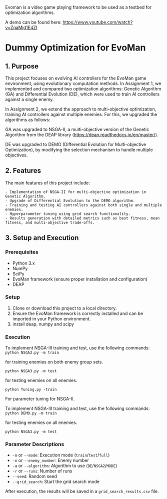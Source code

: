 Evoman is a video game playing framework to be used as a testbed for optimization algorithms.

A demo can be found here:  https://www.youtube.com/watch?v=ZqaMjd1E4ZI


# Dummy Optimization for EvoMan

## 1. Purpose

This project focuses on evolving AI controllers for the EvoMan game environment, using evolutionary computation methods. In Assignment 1, we implemented and compared two optimization algorithms: Genetic Algorithm (GA) and Differential Evolution (DE), which were used to train AI controllers against a single enemy.

In Assignment 2, we extend the approach to multi-objective optimization, training AI controllers against multiple enemies. For this, we upgraded the algorithms as follows:

GA was upgraded to NSGA-II, a multi-objective version of the Genetic Algorithm from the DEAP library (https://deap.readthedocs.io/en/master/).

DE was upgraded to DEMO (Differential Evolution for Multi-objective Optimization), by modifying the selection mechanism to handle multiple objectives.


## 2. Features

The main features of this project include:

	- Implementation of NSGA-II for multi-objective optimization in Genetic Algorithm.
	- Upgrade of Differential Evolution to the DEMO algorithm.
	- Training and testing AI controllers against both single and multiple enemies.
	- Hyperparameter tuning using grid search functionality.
	- Results generation with detailed metrics such as best fitness, mean fitness, and multi-objective trade-offs.


## 3. Setup and Execution

### Prerequisites

- Python 3.x
- NumPy
- SciPy
- EvoMan framework (ensure proper installation and configuration)
- DEAP
### Setup

1. Clone or download this project to a local directory.
2. Ensure the EvoMan framework is correctly installed and can be imported in your Python environment.
3. install deap, numpy and scipy

### Execution

To implement NSGA-III training and test, use the following commands:
   `python NSGA3.py -m train`
    
for training enemies on both enemy group sets.

   `python NSGA3.py -m test`
    
for testing enemies on all enemies.
    
   `python Tuning.py -train`

For parameter tuning for NSGA-II.

To implement NSGA-III training and test, use the following commands:
   `python DEMO.py -m train`
    
for testing enemies on all enemies.

   `python NSGA3.py -m test`
    


### Parameter Descriptions

- `-m` or `--mode`: Execution mode (`train`/`test`/`full`)
- `-n` or `--enemy_number`: Enemy number
- `-a` or `--algorithm`: Algorithm to use (`DE`/`NSGA2`/`MODE`)
- `-r` or `--runs`: Number of runs
- `--seed`: Random seed
- `--grid_search`: Start the grid search mode

After execution, the results will be saved in a `grid_search_results.csv` file.

